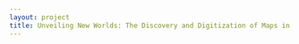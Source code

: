 ```yaml
--- 
layout: project 
title: Unveiling New Worlds: The Discovery and Digitization of Maps in Books at the John Carter Brown Library
---
```



